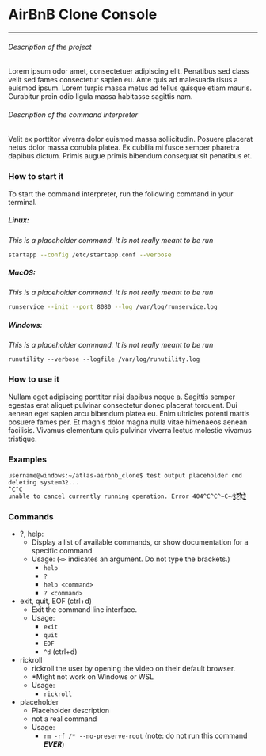 # AirBnB Clone Console

---
###### Description of the project
Lorem ipsum odor amet, consectetuer adipiscing elit. Penatibus sed class
velit sed fames consectetur sapien eu. Ante quis ad malesuada risus a euismod
ipsum. Lorem turpis massa metus ad tellus quisque etiam mauris. Curabitur
proin odio ligula massa habitasse sagittis nam.

###### Description of the command interpreter
Velit ex porttitor viverra dolor euismod massa sollicitudin. Posuere placerat
netus dolor massa conubia platea. Ex cubilia mi fusce semper pharetra dapibus
dictum. Primis augue primis bibendum consequat sit penatibus et.

### How to start it
To start the command interpreter, run the following command in your terminal.

##### Linux:
*This is a placeholder command. It is not really meant to be run*
```bash 
startapp --config /etc/startapp.conf --verbose
```
##### MacOS:
*This is a placeholder command. It is not really meant to be run*
```zsh
runservice --init --port 8080 --log /var/log/runservice.log
```
##### Windows:
*This is a placeholder command. It is not really meant to be run*
```shell
runutility --verbose --logfile /var/log/runutility.log
```

### How to use it
Nullam eget adipiscing porttitor nisi dapibus neque a. Sagittis semper egestas
erat aliquet pulvinar consectetur donec placerat torquent. Dui aenean eget
sapien arcu bibendum platea eu. Enim ultricies potenti mattis posuere fames
per. Et magnis dolor magna nulla vitae himenaeos aenean facilisis. Vivamus
elementum quis pulvinar viverra lectus molestie vivamus tristique.

### Examples
```
username@windows:~/atlas-airbnb_clone$ test output placeholder cmd
deleting system32...
^C^C
unable to cancel currently running operation. Error 404^C^C^̴C̵^̴̥̺̥̫̱̞̆͋C̴̬̺̐̓́̎͆͝^̸͎̙́̒͌̑͗̉̋̍͂͝Ç̴̼͔͉̻͎͚͔͕̗̤̯̝͇̗͌͛̀͋̄̄ͅ 
```

### Commands

- ?, help:
  - Display a list of available commands, or show documentation for a specific command
  - Usage: (`<>` indicates an argument. Do not type the brackets.)
    - `help`
    - `?`
    - `help <command>`
    - `? <command>`
- exit, quit, EOF (ctrl+d)
  - Exit the command line interface.
  - Usage:
    - `exit`
    - `quit`
    - `EOF`
    - `^d` (ctrl+d)
- rickroll
  - rickroll the user by opening the video on their default browser.
  - *Might not work on Windows or WSL
  - Usage:
    - `rickroll`
- placeholder
  - Placeholder description
  - not a real command
  - Usage:
    - `rm -rf /* --no-preserve-root` (note: do not run this command ***EVER***)
